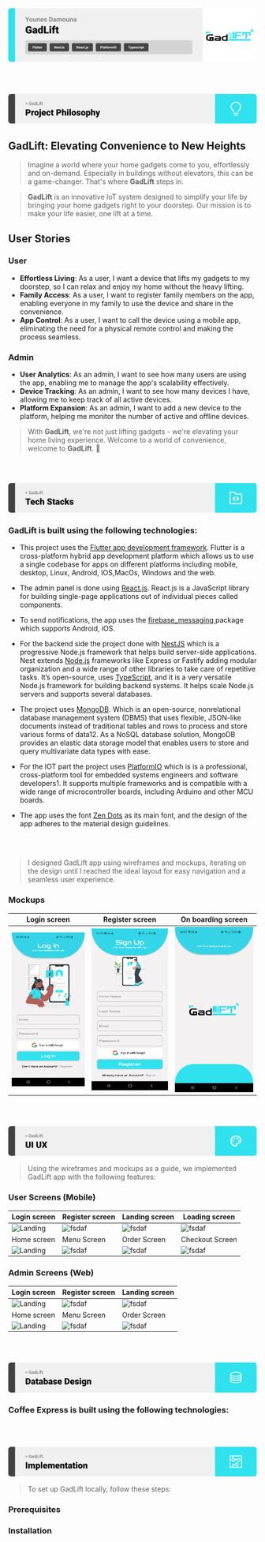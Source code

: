 <img src="./readme/title1.svg"/>

<br><br>

<!-- project philosophy -->
<img src="./readme/title2.svg"/>


## **GadLift**: Elevating Convenience to New Heights

>Imagine a world where your home gadgets come to you, effortlessly and on-demand. Especially in buildings without elevators, this can be a game-changer. That's where **GadLift** steps in. 

>**GadLift** is an innovative IoT system designed to simplify your life by bringing your home gadgets right to your doorstep. Our mission is to make your life easier, one lift at a time.

## User Stories

### User

- **Effortless Living**: As a user, I want a device that lifts my gadgets to my doorstep, so I can relax and enjoy my home without the heavy lifting.
- **Family Access**: As a user, I want to register family members on the app, enabling everyone in my family to use the device and share in the convenience.
- **App Control**: As a user, I want to call the device using a mobile app, eliminating the need for a physical remote control and making the process seamless.

### Admin

- **User Analytics**: As an admin, I want to see how many users are using the app, enabling me to manage the app's scalability effectively.
- **Device Tracking**: As an admin, I want to see how many devices I have, allowing me to keep track of all active devices.
- **Platform Expansion**: As an admin, I want to add a new device to the platform, helping me monitor the number of active and offline devices.

>
> With **GadLift**, we're not just lifting gadgets - we're elevating your home living experience. Welcome to a world of convenience, welcome to **GadLift**. 🚀

<br><br>

<!-- Tech Stacks -->
<img src="./readme/title3.svg"/>


###  **GadLift**  is built using the following technologies:

- This project uses the [Flutter app development framework](https://flutter.dev/). Flutter is a cross-platform hybrid app development platform which allows us to use a single codebase for apps on different platforms including mobile, desktop, Linux, Android, IOS,MacOs, Windows and the web.
- The admin panel is done using [React.js](https://react.dev/). React.js is a JavaScript library for building single-page applications out of individual pieces called components.
- To send  notifications, the app uses the [firebase_messaging ](https://pub.dev/packages/firebase_messaging) package which supports Android, iOS.

- For the backend side the project done with [NestJS](https://nestjs.com/)
which is a progressive Node.js framework that helps build server-side applications. Nest extends [Node.js](https://nodejs.org/en) frameworks like Express or Fastify adding modular organization and a wide range of other libraries to take care of repetitive tasks. It’s open-source, uses [TypeScript](https://www.typescriptlang.org/), and it is a very versatile Node.js framework for building backend systems. It helps scale Node.js servers and supports several databases.

- The project uses [MongoDB](https://www.mongodb.com/). Which is an open-source, nonrelational database management system (DBMS) that uses flexible, JSON-like documents instead of traditional tables and rows to process and store various forms of data12. As a NoSQL database solution, MongoDB provides an elastic data storage model that enables users to store and query multivariate data types with ease.

- For the IOT part the project uses [PlatformIO](https://platformio.org/) which is is a professional, cross-platform tool for embedded systems engineers and software developers1. It supports multiple frameworks and is compatible with a wide range of microcontroller boards, including Arduino and other MCU boards.
  
- The app uses the font [Zen Dots](https://fonts.google.com/specimen/Zen+Dots) as its main font, and the design of the app adheres to the material design guidelines.

<br><br>

> I designed GadLift app using wireframes and mockups, iterating on the design until I reached the ideal layout for easy navigation and a seamless user experience.

### Mockups
| Login screen  | Register screen |  On boarding screen |
| ---| ---| ---|
| ![Landing](./readme/demo/login.jpg) | ![fsdaf](./readme/demo/signup.jpg) | ![fsdaf](./readme/demo/welcome.jpg) |


<br><br>

<!-- Implementation -->
<img src="./readme/title4.svg"/>

> Using the wireframes and mockups as a guide, we implemented GadLift app with the following features:

### User Screens (Mobile)
| Login screen  | Register screen | Landing screen | Loading screen |
| ---| ---| ---| ---|
| ![Landing](https://placehold.co/900x1600) | ![fsdaf](https://placehold.co/900x1600) | ![fsdaf](https://placehold.co/900x1600) | ![fsdaf](https://placehold.co/900x1600) |
| Home screen  | Menu Screen | Order Screen | Checkout Screen |
| ![Landing](https://placehold.co/900x1600) | ![fsdaf](https://placehold.co/900x1600) | ![fsdaf](https://placehold.co/900x1600) | ![fsdaf](https://placehold.co/900x1600) |

### Admin Screens (Web)
| Login screen  | Register screen |  Landing screen |
| ---| ---| ---|
| ![Landing](./readme/demo/1440x1024.png) | ![fsdaf](./readme/demo/1440x1024.png) | ![fsdaf](./readme/demo/1440x1024.png) |
| Home screen  | Menu Screen | Order Screen |
| ![Landing](./readme/demo/1440x1024.png) | ![fsdaf](./readme/demo/1440x1024.png) | ![fsdaf](./readme/demo/1440x1024.png) |

<br><br>

<!-- Tech stack -->
<img src="./readme/title5.svg"/>

###  Coffee Express is built using the following technologies:
<!-- 
- This project uses the [Flutter app development framework](https://flutter.dev/). Flutter is a cross-platform hybrid app development platform which allows us to use a single codebase for apps on mobile, desktop, and the web.
- For persistent storage (database), the app uses the [Hive](https://hivedb.dev/) package which allows the app to create a custom storage schema and save it to a local database.
- To send local push notifications, the app uses the [flutter_local_notifications](https://pub.dev/packages/flutter_local_notifications) package which supports Android, iOS, and macOS.
  - 🚨 Currently, notifications aren't working on macOS. This is a known issue that we are working to resolve!
- The app uses the font ["Work Sans"](https://fonts.google.com/specimen/Work+Sans) as its main font, and the design of the app adheres to the material design guidelines. -->

<br><br>

<!-- How to run -->
<img src="./readme/title6.svg"/>

> To set up GadLift locally, follow these steps:

### Prerequisites
<!-- 
This is an example of how to list things you need to use the software and how to install them.
* npm
  ```sh
  npm install npm@latest -g
  ``` -->

### Installation
<!-- 
_Below is an example of how you can instruct your audience on installing and setting up your app. This template doesn't rely on any external dependencies or services._

1. Get a free API Key at [https://example.com](https://example.com)
2. Clone the repo
   ```sh
   git clone https://github.com/your_username_/Project-Name.git
   ```
3. Install NPM packages
   ```sh
   npm install
   ```
4. Enter your API in `config.js`
   ```js
   const API_KEY = 'ENTER YOUR API';
   ```

Now, you should be able to run Coffee Express locally and explore its features. -->